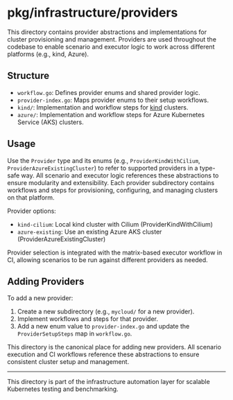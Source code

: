 # pkg/infrastructure/providers

This directory contains provider abstractions and implementations for cluster provisioning and management. Providers are used throughout the codebase to enable scenario and executor logic to work across different platforms (e.g., kind, Azure).

## Structure

- `workflow.go`: Defines provider enums and shared provider logic.
- `provider-index.go`: Maps provider enums to their setup workflows.
- `kind/`: Implementation and workflow steps for [kind](https://kind.sigs.k8s.io/) clusters.
- `azure/`: Implementation and workflow steps for Azure Kubernetes Service (AKS) clusters.

## Usage

Use the `Provider` type and its enums (e.g., `ProviderKindWithCilium`, `ProviderAzureExistingCluster`) to refer to supported providers in a type-safe way. All scenario and executor logic references these abstractions to ensure modularity and extensibility. Each provider subdirectory contains workflows and steps for provisioning, configuring, and managing clusters on that platform.

Provider options:
- `kind-cilium`: Local kind cluster with Cilium (ProviderKindWithCilium)
- `azure-existing`: Use an existing Azure AKS cluster (ProviderAzureExistingCluster)

Provider selection is integrated with the matrix-based executor workflow in CI, allowing scenarios to be run against different providers as needed.

## Adding Providers

To add a new provider:
1. Create a new subdirectory (e.g., `mycloud/` for a new provider).
2. Implement workflows and steps for that provider.
3. Add a new enum value to `provider-index.go` and update the `ProviderSetupSteps` map in `workflow.go`.

This directory is the canonical place for adding new providers. All scenario execution and CI workflows reference these abstractions to ensure consistent cluster setup and management.

---

This directory is part of the infrastructure automation layer for scalable Kubernetes testing and benchmarking.
